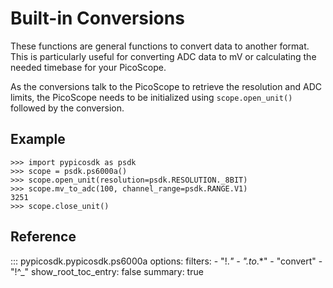 <!-- Copyright (C) 2018-2022 Pico Technology Ltd. See LICENSE file for terms. -->
# Built-in Conversions
These functions are general functions to convert data to another format.
This is particularly useful for converting ADC data to mV or calculating 
the needed timebase for your PicoScope.

As the conversions talk to the PicoScope to retrieve the resolution and ADC limits,
the PicoScope needs to be initialized using `scope.open_unit()` followed by the conversion.

## Example
```
>>> import pypicosdk as psdk
>>> scope = psdk.ps6000a()
>>> scope.open_unit(resolution=psdk.RESOLUTION._8BIT)
>>> scope.mv_to_adc(100, channel_range=psdk.RANGE.V1)
3251
>>> scope.close_unit()
```

## Reference
::: pypicosdk.pypicosdk.ps6000a
    options:
        filters:
        - "!.*"
        - ".*_to_.*"
        - "convert"
        - "!^_"
        show_root_toc_entry: false
        summary: true